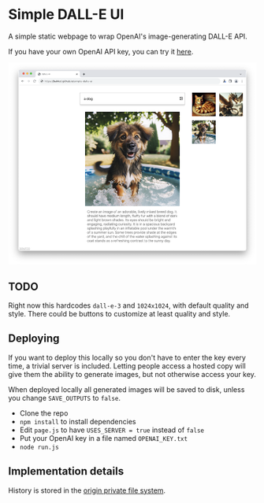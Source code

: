# Simple DALL-E UI

A simple static webpage to wrap OpenAI's image-generating DALL-E API.

If you have your own OpenAI API key, you can try it <a href="https://bakkot.github.io/simple-dalle-ui">here</a>.

![screenshot](./screenshot.png)


## TODO

Right now this hardcodes `dall-e-3` and `1024x1024`, with default quality and style. There could be buttons to customize at least quality and style.


## Deploying

If you want to deploy this locally so you don't have to enter the key every time, a trivial server is included. Letting people access a hosted copy will give them the ability to generate images, but not otherwise access your key.

When deployed locally all generated images will be saved to disk, unless you change `SAVE_OUTPUTS` to `false`.

- Clone the repo
- `npm install` to install dependencies
- Edit `page.js` to have `USES_SERVER = true` instead of `false`
- Put your OpenAI key in a file named `OPENAI_KEY.txt`
- `node run.js`


## Implementation details

History is stored in the [origin private file system](https://developer.mozilla.org/en-US/docs/Web/API/File_System_API/Origin_private_file_system).
